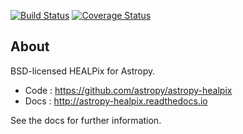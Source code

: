 [![Build Status](https://travis-ci.org/cdeil/healpix.svg)](https://travis-ci.org/cdeil/healpix?branch=master)
[![Coverage Status](https://coveralls.io/repos/cdeil/healpix/badge.svg)](https://coveralls.io/r/cdeil/healpix)

About
-----

BSD-licensed HEALPix for Astropy.

* Code : https://github.com/astropy/astropy-healpix
* Docs : http://astropy-healpix.readthedocs.io

See the docs for further information.
